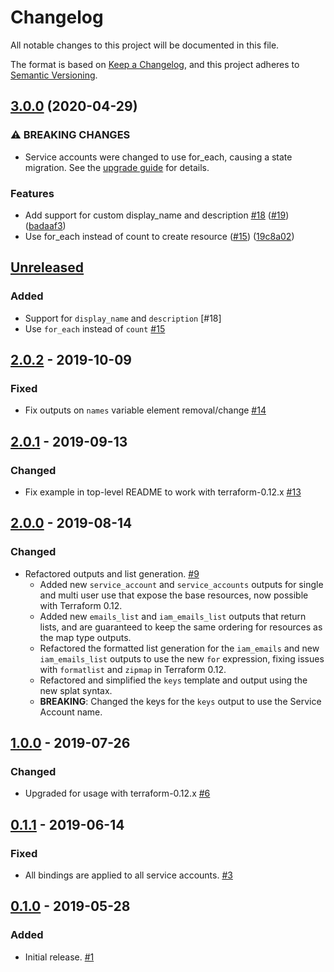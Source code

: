 # Changelog

All notable changes to this project will be documented in this file.

The format is based on
[Keep a Changelog](https://keepachangelog.com/en/1.0.0/),
and this project adheres to
[Semantic Versioning](https://semver.org/spec/v2.0.0.html).

## [3.0.0](https://www.github.com/terraform-google-modules/terraform-google-service-accounts/compare/v2.0.2...v3.0.0) (2020-04-29)


### ⚠ BREAKING CHANGES

* Service accounts were changed to use for_each, causing a state migration. See the [upgrade guide](./docs/upgrading_to_v2.0.md) for details.

### Features

* Add support for custom display_name and description [#18](https://www.github.com/terraform-google-modules/terraform-google-service-accounts/issues/18) ([#19](https://www.github.com/terraform-google-modules/terraform-google-service-accounts/issues/19)) ([badaaf3](https://www.github.com/terraform-google-modules/terraform-google-service-accounts/commit/badaaf3639aef1e0256b69d8f017693c5737733f))
* Use for_each instead of count to create resource ([#15](https://www.github.com/terraform-google-modules/terraform-google-service-accounts/issues/15)) ([19c8a02](https://www.github.com/terraform-google-modules/terraform-google-service-accounts/commit/19c8a02361af89aa7f3036c843f1cf9f39866d1e))

## [Unreleased]

### Added

- Support for `display_name` and `description` [#18]
- Use `for_each` instead of `count` [#15]

## [2.0.2] - 2019-10-09

### Fixed

- Fix outputs on `names` variable element removal/change [#14]

## [2.0.1] - 2019-09-13

### Changed

- Fix example in top-level README to work with terraform-0.12.x [#13]

## [2.0.0] - 2019-08-14

### Changed

- Refactored outputs and list generation. [#9]
  - Added new `service_account` and `service_accounts` outputs for single and multi user use that expose the base resources, now possible with Terraform 0.12.
  - Added new `emails_list` and `iam_emails_list` outputs that return lists, and are guaranteed to keep the same ordering for resources as the map type outputs.
  - Refactored the formatted list generation for the `iam_emails` and new `iam_emails_list` outputs to use the new `for` expression, fixing   issues with `formatlist` and `zipmap` in Terraform 0.12.
  - Refactored and simplified the `keys` template and output using the new splat syntax.
  - **BREAKING**: Changed the keys for the `keys` output to use the Service Account name.

## [1.0.0] - 2019-07-26

### Changed

- Upgraded for usage with terraform-0.12.x [#6]

## [0.1.1] - 2019-06-14

### Fixed

- All bindings are applied to all service accounts. [#3]

## [0.1.0] - 2019-05-28

### Added

- Initial release. [#1]

[Unreleased]: https://github.com/terraform-google-modules/terraform-google-service-accounts/compare/v2.0.2...HEAD
[2.0.2]: https://github.com/terraform-google-modules/terraform-google-service-accounts/compare/v2.0.1...v2.0.2
[2.0.1]: https://github.com/terraform-google-modules/terraform-google-service-accounts/compare/v2.0.0...v2.0.1
[2.0.0]: https://github.com/terraform-google-modules/terraform-google-service-accounts/compare/v1.0.0...v2.0.0
[1.0.0]: https://github.com/terraform-google-modules/terraform-google-service-accounts/compare/v0.1.1...v1.0.0
[0.1.1]: https://github.com/terraform-google-modules/terraform-google-service-accounts/compare/v0.1.0...v0.1.1
[0.1.0]: https://github.com/terraform-google-modules/terraform-google-service-accounts/releases/tag/v0.1.0

[#15]: https://github.com/terraform-google-modules/terraform-google-service-accounts/pull/15
[#14]: https://github.com/terraform-google-modules/terraform-google-service-accounts/pull/14
[#13]: https://github.com/terraform-google-modules/terraform-google-service-accounts/pull/13
[#9]: https://github.com/terraform-google-modules/terraform-google-service-accounts/pull/9
[#3]: https://github.com/terraform-google-modules/terraform-google-service-accounts/pull/3
[#1]: https://github.com/terraform-google-modules/terraform-google-service-accounts/pull/1
[#6]: https://github.com/terraform-google-modules/terraform-google-service-accounts/pull/6
